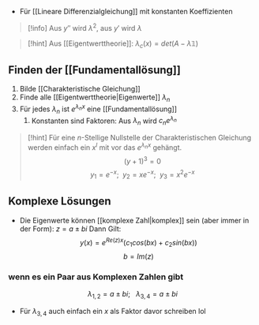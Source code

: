 - Für [[Lineare Differenzialgleichung]] mit konstanten Koeffizienten

> [!info] Aus $y''$ wird $\lambda^{2}$, aus $y'$ wird $\lambda$ 

> [!hint] Aus [[Eigentwerttheorie]]: $\lambda_{c}(x) = det(A - \lambda\mathbb{1})$
> 




## Finden der [[Fundamentallösung]]
1. Bilde [[Charakteristische Gleichung]]
2. Finde alle [[Eigentwerttheorie|Eigenwerte]] $\lambda_{n}$
3. Für jedes $\lambda_{n}$ ist $e^{\lambda_{n}x}$ eine [[Fundamentallösung]]
	1. Konstanten sind Faktoren: Aus $\lambda_{n}$ wird $c_{n}e^{\lambda_{n}}$ 

> [!hint] Für eine $n$-Stellige Nullstelle der Charakteristischen Gleichung werden einfach ein $x^{l}$ mit vor das $e^{\lambda_{n}x}$ gehängt.
> $$(y + 1)^{3} = 0$$
> $$y_{1} = e^{-x};\ \ y_{2} = xe^{-x};\ \ y_{3} = x^{2}e^{-x}$$


## Komplexe Lösungen
- Die Eigenwerte können [[komplexe Zahl|komplex]] sein (aber immer in der Form): $z = a \pm bi$
Dann Gilt:
$$y(x) = e^{Re(z)x}(c_{1}cos(bx) + c_{2}sin(bx))$$
$$b = Im(z)$$

### wenn es ein Paar aus Komplexen Zahlen gibt
$$\lambda_{1,2} = a \pm bi;\ \ \ \lambda_{3,4} = a \pm bi$$

- Für $\lambda_{3,4}$ auch einfach ein $x$ als Faktor davor schreiben lol
